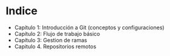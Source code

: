 # Indice

* Capítulo 1: Introducción a Git (conceptos y configuraciones)
* Capítulo 2: Flujo de trabajo básico
* Capítulo 3: Gestion de ramas
* Capitulo 4. Repositorios remotos
